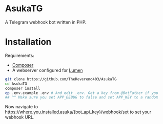 AsukaTG
=======

A Telegram webhook bot written in PHP.

# Installation

Requirements:

* [Composer](https://getcomposer.org/)
* A webserver configured for [Lumen](https://lumen.laravel.com/docs/installation#configuration)

````bash
git clone https://github.com/TheReverend403/AsukaTG
cd AsukaTG
composer install
cp .env.example .env # And edit .env. Get a key from @BotFather if you need one.
## ^^ Make sure you set APP_DEBUG to false and set APP_KEY to a random 32 character string
````

Now navigate to https://where.you.installed.asuka/{bot_api_key}/webhook/set to set your webhook URL.
